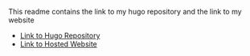 This readme contains the link to my hugo repository and the link to my website

- [Link to Hugo Repository](https://github.com/hkx05/hugo-site)
- [Link to Hosted Website](https://hkx05.github.io/hugo-site)
